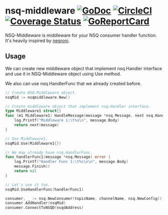 # nsq-middleware [![GoDoc](https://img.shields.io/badge/go-documentation-blue.svg?style=flat-square)](https://godoc.org/github.com/ariefrahmansyah/nsq-middleware) [![CircleCI](https://circleci.com/gh/ariefrahmansyah/nsq-middleware/tree/master.png?style=shield)](https://circleci.com/gh/ariefrahmansyah/nsq-middleware/tree/master) [![Coverage Status](https://coveralls.io/repos/github/ariefrahmansyah/nsq-middleware/badge.svg?branch=master)](https://coveralls.io/github/ariefrahmansyah/nsq-middleware?branch=master) [![GoReportCard](https://goreportcard.com/badge/github.com/ariefrahmansyah/nsq-middleware)](https://goreportcard.com/report/github.com/ariefrahmansyah/nsq-middleware)

NSQ-Middleware is middleware for your NSQ consumer handler function. It's heavily inspired by [negroni](https://github.com/urfave/negroni).

## Usage
We can create new middleware object that implement nsq.Handler interface and use it in NSQ-Middleware object using Use method.

We also can use nsq.HandlerFunc that we already created before.

```go
// Create NSQ-Middleware object.
nsqMid := nsqmiddleware.New()

// Create middleware object that implement nsq.Handler interface.
type Middleware1 struct{}
func (m1 Middleware1) HandleMessage(message *nsq.Message, next nsq.HandlerFunc) error {
	log.Printf("Middleware 1:\t%s\n", message.Body)
	return next(message)
}

// Use Middleware1.
nsqMid.Use(Middleware1{})

// We may already have nsq.HandlerFunc.
func handlerFunc1(message *nsq.Message) error {
	log.Printf("Handler Func 1:\t%s\n\n", message.Body)
	message.Finish()
	return nil
}

// Let's use it too.
nsqMid.UseHandlerFunc(handlerFunc1)

consumer, _ := nsq.NewConsumer(topicName, channelName, nsq.NewConfig())
consumer.AddHandler(nsqMid)
consumer.ConnectToNSQD(nsqdAddress)
```
